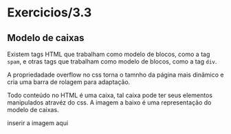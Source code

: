 # Exercicios/3.3 

## Modelo de caixas

Existem tags HTML que trabalham como modelo de blocos, como a tag `spam`, e otras tags que trabalham como modelo de blocos, como a tag `div`.

A propriedadade overflow no css torna o tamnho da página mais dinâmico e cria uma barra de rolagem para adaptação.

Todo conteúdo no HTML é uma caixa, tal caixa pode ter seus elementos manipulados atravéz do css. A imagem a baixo é uma representação do modelo de caixas.

inserir a imagem aqui


